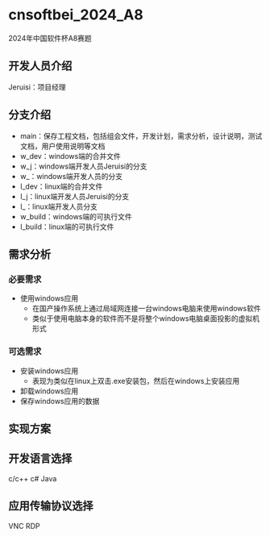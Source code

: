 # cnsoftbei_2024_A8
2024年中国软件杯A8赛题

## 开发人员介绍
Jeruisi：项目经理

## 分支介绍
- main：保存工程文档，包括组会文件，开发计划，需求分析，设计说明，测试文档，用户使用说明等文档
- w_dev：windows端的合并文件
- w_j：windows端开发人员Jeruisi的分支
- w_：windows端开发人员的分支
- l_dev：linux端的合并文件
- l_j：linux端开发人员Jeruisi的分支
- l_：linux端开发人员分支
- w_build：windows端的可执行文件
- l_build：linux端的可执行文件

## 需求分析
### 必要需求
- 使用windows应用
  - 在国产操作系统上通过局域网连接一台windows电脑来使用windows软件
  - 类似于使用电脑本身的软件而不是将整个windows电脑桌面投影的虚拟机形式
 
### 可选需求
- 安装windows应用
  - 表现为类似在linux上双击.exe安装包，然后在windows上安装应用
- 卸载windows应用
- 保存windows应用的数据

## 实现方案


## 开发语言选择
c/c++ c# Java

## 应用传输协议选择
VNC RDP
